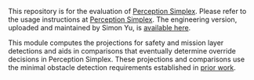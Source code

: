 This repository is for the evaluation of [Perception Simplex](https://github.com/CPS-IL/perception_simplex). Please refer to the usage instructions at [Perception Simplex](https://github.com/CPS-IL/perception_simplex). The engineering version, uploaded and maintained by Simon Yu, is [available here](https://github.com/cpsintegrationlab/lgsvl_msgs).



This module computes the projections for
safety and mission layer detections and aids in
comparisons that eventually determine override decisions in Perception Simplex.
These projections and comparisons use the minimal
obstacle detection requirements established in [prior work](https://ieeexplore.ieee.org/abstract/document/9978967).

